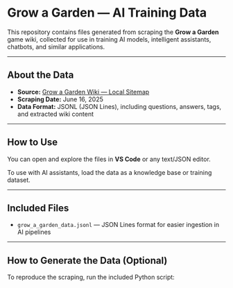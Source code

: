 # Grow a Garden — AI Training Data

This repository contains files generated from scraping the **Grow a Garden** game wiki, collected for use in training AI models, intelligent assistants, chatbots, and similar applications.

---

## About the Data

- **Source:** [Grow a Garden Wiki — Local Sitemap](https://growagarden.fandom.com/wiki/Local_Sitemap)  
- **Scraping Date:** June 16, 2025  
- **Data Format:** JSONL (JSON Lines), including questions, answers, tags, and extracted wiki content  

---

## How to Use

You can open and explore the files in **VS Code** or any text/JSON editor.

To use with AI assistants, load the data as a knowledge base or training dataset.

---

## Included Files


- `grow_a_garden_data.jsonl` — JSON Lines format for easier ingestion in AI pipelines

---

## How to Generate the Data (Optional)

To reproduce the scraping, run the included Python script:

```bash
